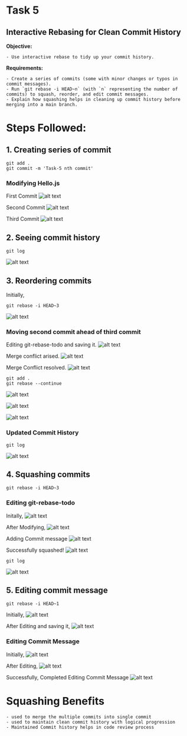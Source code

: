 # Task 5

## **Interactive Rebasing for Clean Commit History**
    
**Objective:**
    
    - Use interactive rebase to tidy up your commit history.
    
**Requirements:**
    
    - Create a series of commits (some with minor changes or typos in commit messages).
    - Run `git rebase -i HEAD~n` (with `n` representing the number of commits) to squash, reorder, and edit commit messages.
    - Explain how squashing helps in cleaning up commit history before merging into a main branch.


# Steps Followed:

## 1. Creating series of commit

``` git
git add .
git commit -m 'Task-5 nth commit'
```

### Modifying Hello.js

First Commit
![alt text](image.png)

Second Commit
![alt text](image-1.png)

Third Commit
![alt text](image-2.png)

## 2. Seeing commit history

``` git
git log
```
![alt text](image-3.png)

## 3. Reordering commits

Initially,
``` git
git rebase -i HEAD~3
```
![alt text](image-4.png)

### Moving second commit ahead of third commit

Editing git-rebase-todo and saving it.
![alt text](image-6.png)

Merge conflict arised.
![alt text](image-7.png)

Merge Conflict resolved.
![alt text](image-8.png)

``` git
git add .
git rebase --continue
```
![alt text](image-9.png)

![alt text](image-10.png)

![alt text](image-11.png)

### Updated Commit History
``` git
git log
```
![alt text](image-12.png)

## 4. Squashing commits

``` 
git rebase -i HEAD~3
```
### Editing git-rebase-todo

Initally,
![alt text](image-14.png)

After Modifying,
![alt text](image-13.png)

Adding Commit message
![alt text](image-15.png)

Successfully squashed!
![alt text](image-16.png)

``` git
git log
```
![alt text](image-17.png)

## 5. Editing commit message

``` git
git rebase -i HEAD~1
```

Initially,
![alt text](image-18.png)

After Editing and saving it,
![alt text](image-19.png)

### Editing Commit Message

Initially,
![alt text](image-20.png)

After Editing,
![alt text](image-21.png)

Successfully, Completed Editing Commit Message
![alt text](image-22.png)


# Squashing Benefits
    - used to merge the multiple commits into single commit
    - used to maintain clean commit history with logical progression
    - Maintained Commit history helps in code review process
